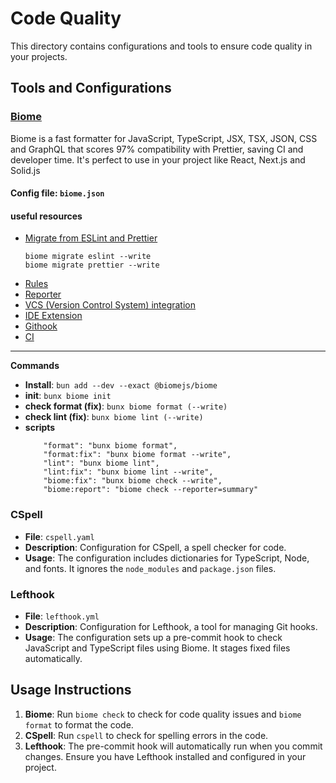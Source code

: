 # Code Quality
This directory contains configurations and tools to ensure code quality in your projects.

## Tools and Configurations

### [Biome](https://biomejs.dev/guides/getting-started/)
Biome is a fast formatter for JavaScript, TypeScript, JSX, TSX, JSON, CSS and GraphQL that scores 97% compatibility with Prettier, saving CI and developer time. It's perfect to use in your project like React, Next.js and Solid.js
#### Config file: `biome.json`

#### useful resources
- [Migrate from ESLint and Prettier](https://biomejs.dev/guides/migrate-eslint-prettier/) 
	```
	biome migrate eslint --write
	biome migrate prettier --write
	```
- [Rules](https://biomejs.dev/linter/rules/)
- [Reporter](https://biomejs.dev/reference/reporters/)
- [VCS (Version Control System) integration]()
- [IDE Extension](https://biomejs.dev/guides/editors/first-party-extensions/)
- [Githook](https://biomejs.dev/recipes/git-hooks/)
- [CI](https://biomejs.dev/recipes/continuous-integration/)
---
**Commands**
- **Install**: `bun add --dev --exact @biomejs/biome`
- **init**: `bunx biome init`
- **check format (fix)**: `bunx biome format (--write)`
- **check lint (fix)**: `bunx biome lint (--write)` 
- **scripts**
	```
		"format": "bunx biome format",
		"format:fix": "bunx biome format --write",
		"lint": "bunx biome lint",
		"lint:fix": "bunx biome lint --write",
		"biome:fix": "bunx biome check --write",
		"biome:report": "biome check --reporter=summary"
	```

### CSpell
- **File**: `cspell.yaml`
- **Description**: Configuration for CSpell, a spell checker for code.
- **Usage**: The configuration includes dictionaries for TypeScript, Node, and fonts. It ignores the `node_modules` and `package.json` files.

### Lefthook
- **File**: `lefthook.yml`
- **Description**: Configuration for Lefthook, a tool for managing Git hooks.
- **Usage**: The configuration sets up a pre-commit hook to check JavaScript and TypeScript files using Biome. It stages fixed files automatically.

## Usage Instructions

1. **Biome**: Run `biome check` to check for code quality issues and `biome format` to format the code.
2. **CSpell**: Run `cspell` to check for spelling errors in the code.
3. **Lefthook**: The pre-commit hook will automatically run when you commit changes. Ensure you have Lefthook installed and configured in your project.
